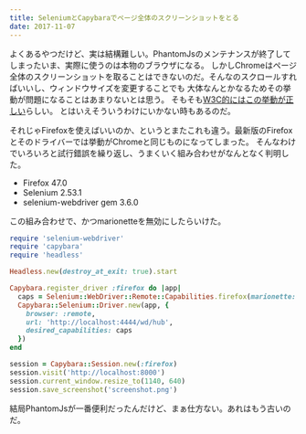 ```yaml
---
title: SeleniumとCapybaraでページ全体のスクリーンショットをとる
date: 2017-11-07
---
```


よくあるやつだけど、実は結構難しい。PhantomJsのメンテナンスが終了してしまったいま、実際に使うのは本物のブラウザになる。
しかしChromeはページ全体のスクリーンショットを取ることはできないのだ。そんなのスクロールすればいいし、ウィンドウサイズを変更することでも
大体なんとかなるためその挙動が問題になることはあまりないとは思う。
そもそも[W3C的にはこの挙動が正しい](https://w3c.github.io/webdriver/webdriver-spec.html#take-screenshot)らしい。
とはいえそういうわけにいかない時もあるのだ。

それじゃFirefoxを使えばいいのか、というとまたこれも違う。最新版のFirefoxとそのドライバーでは挙動がChromeと同じものになってしまった。
そんなわけでいろいろと試行錯誤を繰り返し、うまくいく組み合わせがなんとなく判明した。

- Firefox 47.0
- Selenium 2.53.1
- selenium-webdriver gem 3.6.0

この組み合わせで、かつmarionetteを無効にしたらいけた。

```ruby
require 'selenium-webdriver'
require 'capybara'
require 'headless'

Headless.new(destroy_at_exit: true).start

Capybara.register_driver :firefox do |app|
  caps = Selenium::WebDriver::Remote::Capabilities.firefox(marionette: false)
  Capybara::Selenium::Driver.new(app, {
    browser: :remote,
    url: 'http://localhost:4444/wd/hub',
    desired_capabilities: caps
  })
end

session = Capybara::Session.new(:firefox)
session.visit('http://localhost:8000')
session.current_window.resize_to(1140, 640)
session.save_screenshot('screenshot.png')
```

結局PhantomJsが一番便利だったんだけど、まぁ仕方ない。あれはもう古いのだ。